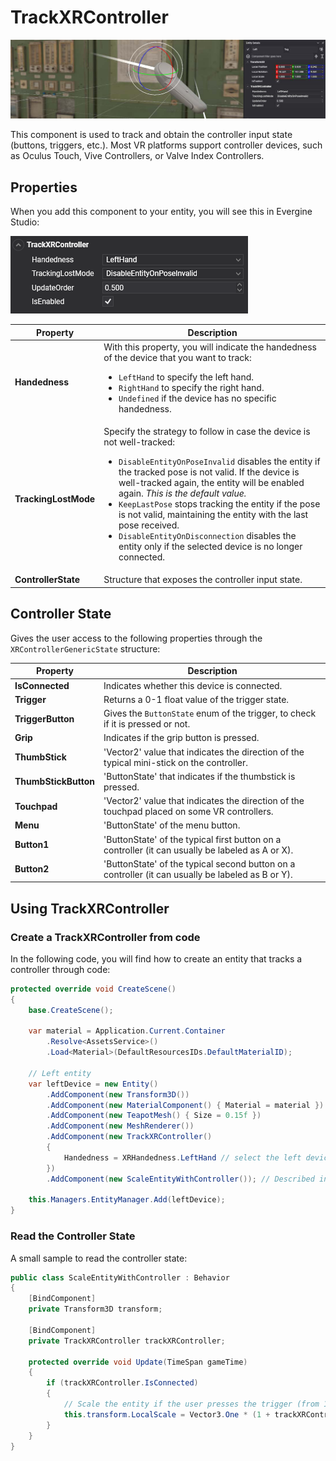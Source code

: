 # TrackXRController

![TrackXRController](images/trackxrcontroller.jpg)

This component is used to track and obtain the controller input state (buttons, triggers, etc.). Most VR platforms support controller devices, such as Oculus Touch, Vive Controllers, or Valve Index Controllers.

## Properties
When you add this component to your entity, you will see this in Evergine Studio:

![TrackXRController](images/trackxrcontroller.png)


| Property | Description |
| --- | --- |
| **Handedness** | With this property, you will indicate the handedness of the device that you want to track: <ul><li>`LeftHand` to specify the left hand.</li><li>`RightHand` to specify the right hand.</li><li>`Undefined` if the device has no specific handedness.</li></ul> |
| **TrackingLostMode** | Specify the strategy to follow in case the device is not well-tracked: <ul><li>`DisableEntityOnPoseInvalid` disables the entity if the tracked pose is not valid. If the device is well-tracked again, the entity will be enabled again. *This is the default value.*</li><li>`KeepLastPose` stops tracking the entity if the pose is not valid, maintaining the entity with the last pose received.</li><li>`DisableEntityOnDisconnection` disables the entity only if the selected device is no longer connected.</li></ul> |
| **ControllerState** | Structure that exposes the controller input state. |

## Controller State

Gives the user access to the following properties through the `XRControllerGenericState` structure:

| Property | Description |
| --- | --- |
| **IsConnected** | Indicates whether this device is connected. |
| **Trigger** | Returns a 0-1 float value of the trigger state. |
| **TriggerButton** | Gives the `ButtonState` enum of the trigger, to check if it is pressed or not. |
| **Grip** | Indicates if the grip button is pressed. |
| **ThumbStick** | 'Vector2' value that indicates the direction of the typical mini-stick on the controller. |
| **ThumbStickButton** | 'ButtonState' that indicates if the thumbstick is pressed. |
| **Touchpad** | 'Vector2' value that indicates the direction of the touchpad placed on some VR controllers. |
| **Menu** | 'ButtonState' of the menu button. |
| **Button1** | 'ButtonState' of the typical first button on a controller (it can usually be labeled as A or X). |
| **Button2** | 'ButtonState' of the typical second button on a controller (it can usually be labeled as B or Y). |

## Using TrackXRController

### Create a TrackXRController from code
In the following code, you will find how to create an entity that tracks a controller through code:

```csharp
protected override void CreateScene()
{
    base.CreateScene();

    var material = Application.Current.Container
        .Resolve<AssetsService>()
        .Load<Material>(DefaultResourcesIDs.DefaultMaterialID);

    // Left entity
    var leftDevice = new Entity()
        .AddComponent(new Transform3D())
        .AddComponent(new MaterialComponent() { Material = material })
        .AddComponent(new TeapotMesh() { Size = 0.15f })
        .AddComponent(new MeshRenderer())
        .AddComponent(new TrackXRController()
        {
            Handedness = XRHandedness.LeftHand // select the left device
        })
        .AddComponent(new ScaleEntityWithController()); // Described in the next section :)

    this.Managers.EntityManager.Add(leftDevice);
}
```

### Read the Controller State

A small sample to read the controller state:

```csharp
public class ScaleEntityWithController : Behavior
{
    [BindComponent]
    private Transform3D transform;
    
    [BindComponent]
    private TrackXRController trackXRController;

    protected override void Update(TimeSpan gameTime)
    {
        if (trackXRController.IsConnected)
        {
            // Scale the entity if the user presses the trigger (from 1 to 2)
            this.transform.LocalScale = Vector3.One * (1 + trackXRController.ControllerState.Trigger);
        }
    }
}
```